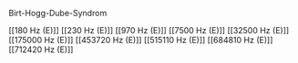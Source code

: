 Birt-Hogg-Dube-Syndrom

[[180 Hz (E)]]
[[230 Hz (E)]]
[[970 Hz (E)]]
[[7500 Hz (E)]]
[[32500 Hz (E)]]
[[175000 Hz (E)]]
[[453720 Hz (E)]]
[[515110 Hz (E)]]
[[684810 Hz (E)]]
[[712420 Hz (E)]]